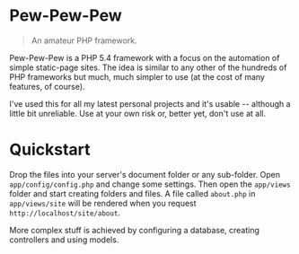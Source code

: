 # Pew-Pew-Pew

 > An amateur PHP framework.

Pew-Pew-Pew is a PHP 5.4 framework with a focus on the automation of simple static-page sites. The idea is similar to any other of the hundreds of PHP frameworks but much, much simpler to use (at the cost of many features, of course).

I've used this for all my latest personal projects and it's usable -- although a little bit unreliable. Use at your own risk or, better yet, don't use at all.

# Quickstart

Drop the files into your server's document folder or any sub-folder. Open `app/config/config.php` and change some settings. Then open the `app/views` folder and start creating folders and files. A file called `about.php` in `app/views/site` will be rendered when you request `http://localhost/site/about`.

More complex stuff is achieved by configuring a database, creating controllers and using models.